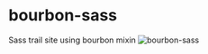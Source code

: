 # bourbon-sass
Sass trail site using bourbon mixin
![bourbon-sass](https://github.com/parvathyvd/emailad2/blob/master/images/bourbon-sass.png)
